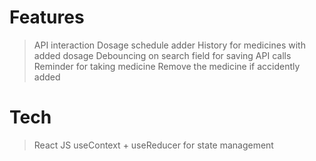 # Features
> API interaction
> Dosage schedule adder
> History for medicines with added dosage
> Debouncing on search field for saving API calls
> Reminder for taking medicine
> Remove the medicine if accidently added

# Tech
> React JS
> useContext + useReducer for state management
